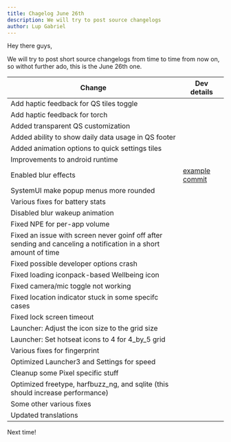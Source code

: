 ```yaml
---
title: Chagelog June 26th
description: We will try to post source changelogs
author: Lup Gabriel
---
```

Hey there guys,

We will try to post short source changelogs from time to time from now on, so withot further ado, this is the June 26th one.

| Change | Dev details |
| --- | --- |
| Add haptic feedback for QS tiles toggle | |
| Add haptic feedback for torch | |
| Added transparent QS customization | |
| Added ability to show daily data usage in QS footer | |
| Added animation options to quick settings tiles | |
| Improvements to android runtime |
| Enabled blur effects | [example commit](https://github.com/crdroidandroid/android_device_oneplus_sm8150-common/commit/db03b226e9b0b78c04bb743589b6d27b8949c9e8) |
| SystemUI make popup menus more rounded | |
| Various fixes for battery stats | |
| Disabled blur wakeup animation | |
| Fixed NPE for per-app volume | |
| Fixed an issue with screen never goinf off after sending and canceling a notification in a short amount of time | |
| Fixed possible developer options crash | |
| Fixed loading iconpack-based Wellbeing icon | |
| Fixed camera/mic toggle not working | |
| Fixed location indicator stuck in some specifc cases | |
| Fixed lock screen timeout | |
| Launcher: Adjust the icon size to the grid size | |
| Launcher: Set hotseat icons to 4 for 4_by_5 grid | |
| Various fixes for fingerprint | |
| Optimized Launcher3 and Settings for speed | |
| Cleanup some Pixel specific stuff | |
| Optimized freetype, harfbuzz_ng, and sqlite (this should increase performance) | |
| Some other various fixes | |
| Updated translations | |

Next time!
